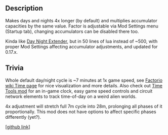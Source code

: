 ## Description

Makes days and nights 4x longer (by default) and multiplies accumulator capacities by the same value.
Factor is adjustable via Mod Settings menu (Startup tab), changing accumulators can be disabled there too.

Kinda like [Day Night Extender](https://mods.factorio.com/mod/DayNightExtender), but in 50 lines of lua instead of ~500, with proper Mod Settings affecting accumulator adjustments, and updated for 0.17.x.

## Trivia

Whole default day/night cycle is ~7 minutes at 1x game speed, see [Factorio wiki Time page](https://wiki.factorio.com/Time) for nice visualization and more details. Also check out [Time Tools mod](https://mods.factorio.com/mods/binbinhfr/TimeTools) for an in-game clock, easy game speed controls and circuit network elements to track time-of-day on a weird alien worlds.

4x adjustment will stretch full 7m cycle into 28m, prolonging all phases of it proportionally.
This mod does not have options to affect specific phases differently (yet?).

[[github link](https://github.com/mk-fg/games/tree/master/factorio/Longer_Days_and_Nights)]
